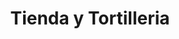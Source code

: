 ---
title: "Tienda y Tortilleria"
url: /puerto-de-san-jose/tienda-y-tortilleria/
shop: Allgemein
---
